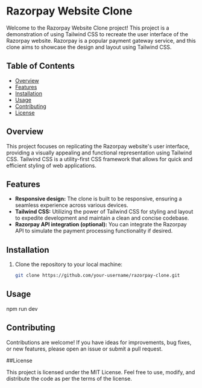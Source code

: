 # Razorpay Website Clone

Welcome to the Razorpay Website Clone project! This project is a demonstration of using Tailwind CSS to recreate the user interface of the Razorpay website. Razorpay is a popular payment gateway service, and this clone aims to showcase the design and layout using Tailwind CSS.

## Table of Contents

- [Overview](#overview)
- [Features](#features)
- [Installation](#installation)
- [Usage](#usage)
- [Contributing](#contributing)
- [License](#license)

## Overview

This project focuses on replicating the Razorpay website's user interface, providing a visually appealing and functional representation using Tailwind CSS. Tailwind CSS is a utility-first CSS framework that allows for quick and efficient styling of web applications.

## Features

- **Responsive design:** The clone is built to be responsive, ensuring a seamless experience across various devices.
- **Tailwind CSS:** Utilizing the power of Tailwind CSS for styling and layout to expedite development and maintain a clean and concise codebase.
- **Razorpay API integration (optional):** You can integrate the Razorpay API to simulate the payment processing functionality if desired.

## Installation

1. Clone the repository to your local machine:

   ```bash
   git clone https://github.com/your-username/razorpay-clone.git

   
## Usage

npm run dev

## Contributing

Contributions are welcome! If you have ideas for improvements, bug fixes, or new features, please open an issue or submit a pull request.

##License

This project is licensed under the MIT License. Feel free to use, modify, and distribute the code as per the terms of the license.

